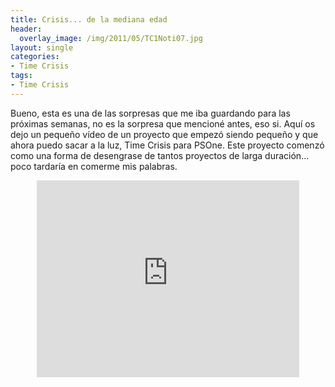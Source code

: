 ```yaml
---
title: Crisis... de la mediana edad
header:
  overlay_image: /img/2011/05/TC1Noti07.jpg
layout: single
categories:
- Time Crisis
tags:
- Time Crisis
---
```

Bueno, esta es una de las sorpresas que me iba guardando para las 
próximas semanas, no es la sorpresa que mencioné antes, eso si. 
Aquí os dejo un pequeño vídeo de un proyecto que empezó siendo pequeño 
y que ahora puedo sacar a la luz, Time Crisis para PSOne. Este proyecto 
comenzó como una forma de desengrase de tantos proyectos de larga 
duración... poco tardaría en comerme mis palabras.

<center><iframe width="420" height="315" src="https://www.youtube-nocookie.com/embed/HV5kQKweX2w?rel=0" frameborder="0" allow="accelerometer; autoplay; encrypted-media; gyroscope; picture-in-picture" allowfullscreen></iframe></center>
